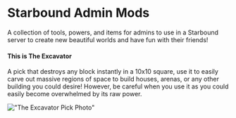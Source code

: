 # Starbound Admin Mods
A collection of tools, powers, and items for admins to use in a Starbound server to create new beautiful worlds and have fun with their friends!

#### This is The Excavator 
A pick that destroys any block instantly in a 10x10 square, use it to easily carve out massive regions of space to build houses, arenas, or any other building you could desire! However, be careful when you use it as you could easily become overwhelmed by its raw power.

!["The Excavator Pick Photo"](https://github.com/spiritman110/StarboundAdminMods/blob/master/photos/Screen%20Shot%202015-07-14%20at%203.02.41%20PM.png?raw=true)
